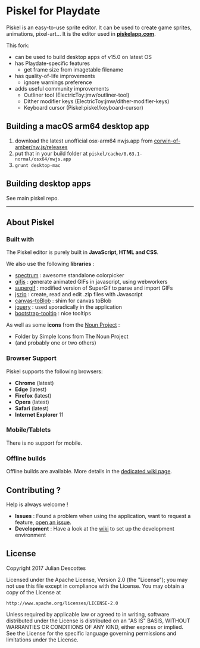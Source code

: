 Piskel for Playdate
===================

Piskel is an easy-to-use sprite editor. It can be used to create game sprites, animations, pixel-art...
It is the editor used in **[piskelapp.com](https://www.piskelapp.com)**.

This fork:
- can be used to build desktop apps of v15.0 on latest OS
- has Playdate-specific features
  - get frame size from imagetable filename
- has quality-of-life improvements
  - ignore warnings preference
- adds useful community improvements
  - Outliner tool (ElectricToy:jmw/outliner-tool)
  - Dither modifier keys (ElectricToy:jmw/dither-modifier-keys)
  - Keyboard cursor (Piskel:piskel/keyboard-cursor)

## Building a macOS arm64 desktop app

1. download the latest unofficial osx-arm64 nwjs.app from [corwin-of-amber/nw.js/releases](https://github.com/corwin-of-amber/nw.js/releases)
2. put that in your build folder at `piskel/cache/0.63.1-normal/osx64/nwjs.app`
3. `grunt desktop-mac`

## Building desktop apps

See main piskel repo.

----

## About Piskel

### Built with

The Piskel editor is purely built in **JavaScript, HTML and CSS**.

We also use the following **libraries** :
* [spectrum](https://github.com/bgrins/spectrum) : awesome standalone colorpicker
* [gifjs](https://jnordberg.github.io/gif.js/) : generate animated GIFs in javascript, using webworkers
* [supergif](https://github.com/buzzfeed/libgif-js) : modified version of SuperGif to parse and import GIFs
* [jszip](https://github.com/Stuk/jszip) : create, read and edit .zip files with Javascript
* [canvas-toBlob](https://github.com/eligrey/canvas-toBlob.js/) : shim for canvas toBlob
* [jquery](https://jquery.com/) : used sporadically in the application
* [bootstrap-tooltip](https://getbootstrap.com/javascript/#tooltips) : nice tooltips

As well as some **icons** from the [Noun Project](https://thenounproject.com/) :
* Folder by Simple Icons from The Noun Project
* (and probably one or two others)

### Browser Support

Piskel supports the following browsers:
* **Chrome** (latest)
* **Edge** (latest)
* **Firefox** (latest)
* **Opera** (latest)
* **Safari** (latest)
* **Internet Explorer** 11

### Mobile/Tablets

There is no support for mobile.

### Offline builds

Offline builds are available. More details in the [dedicated wiki page](https://github.com/piskelapp/piskel/wiki/Desktop-applications).

## Contributing ?

Help is always welcome !

* **Issues** : Found a problem when using the application, want to request a feature, [open an issue](https://github.com/piskelapp/piskel/issues).
* **Development** : Have a look at the [wiki](https://github.com/piskelapp/piskel/wiki) to set up the development environment

## License

Copyright 2017 Julian Descottes

Licensed under the Apache License, Version 2.0 (the "License");
you may not use this file except in compliance with the License.
You may obtain a copy of the License at

    http://www.apache.org/licenses/LICENSE-2.0

Unless required by applicable law or agreed to in writing, software
distributed under the License is distributed on an "AS IS" BASIS,
WITHOUT WARRANTIES OR CONDITIONS OF ANY KIND, either express or implied.
See the License for the specific language governing permissions and
limitations under the License.

